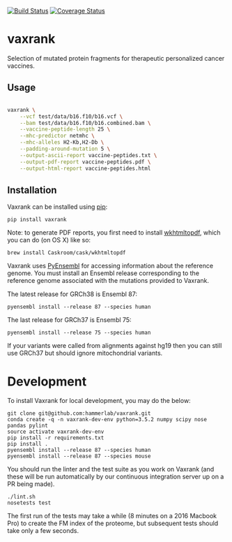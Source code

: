 [![Build Status](https://travis-ci.org/hammerlab/vaxrank.svg?branch=master)](https://travis-ci.org/hammerlab/vaxrank) [![Coverage Status](https://coveralls.io/repos/github/hammerlab/vaxrank/badge.svg?branch=master)](https://coveralls.io/github/hammerlab/vaxrank?branch=master)

# vaxrank

Selection of mutated protein fragments for therapeutic personalized cancer vaccines.

## Usage

```sh

vaxrank \
    --vcf test/data/b16.f10/b16.vcf \
    --bam test/data/b16.f10/b16.combined.bam \
    --vaccine-peptide-length 25 \
    --mhc-predictor netmhc \
    --mhc-alleles H2-Kb,H2-Db \
    --padding-around-mutation 5 \
    --output-ascii-report vaccine-peptides.txt \
    --output-pdf-report vaccine-peptides.pdf \
    --output-html-report vaccine-peptides.html
```

## Installation

Vaxrank can be installed using [pip](https://packaging.python.org/installing/#use-pip-for-installing):

```
pip install vaxrank
```

Note: to generate PDF reports, you first need to install [wkhtmltopdf](http://wkhtmltopdf.org/), which you can do (on OS X) like so:

```
brew install Caskroom/cask/wkhtmltopdf
```

Vaxrank uses [PyEnsembl](https://github.com/hammerlab/pyensembl) for accessing information about the reference genome. You must install an Ensembl release corresponding to the reference genome associated with the mutations provided to Vaxrank. 

The latest release for GRCh38 is Ensembl 87:
```
pyensembl install --release 87 --species human
```

The last release for GRCh37 is Ensembl 75:
```
pyensembl install --release 75 --species human
```

If your variants were called from alignments against hg19 then you can still use GRCh37 but should ignore mitochondrial variants.  

# Development

To install Vaxrank for local development, you may do the below:

```
git clone git@github.com:hammerlab/vaxrank.git
conda create -q -n vaxrank-dev-env python=3.5.2 numpy scipy nose pandas pylint
source activate vaxrank-dev-env
pip install -r requirements.txt
pip install .
pyensembl install --release 87 --species human
pyensembl install --release 87 --species mouse
```

You should run the linter and the test suite as you work on Vaxrank (and these will be run automatically by our continuous integration server up on a PR being made).

```
./lint.sh
nosetests test
```

The first run of the tests may take a while (8 minutes on a 2016 Macbook Pro) to create the FM index of the proteome, but subsequent tests should take only a few seconds.
